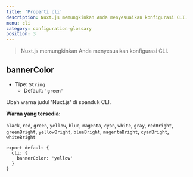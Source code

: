 ```yaml
---
title: 'Properti cli'
description: Nuxt.js memungkinkan Anda menyesuaikan konfigurasi CLI.
menu: cli
category: configuration-glossary
position: 3
---
```


> Nuxt.js memungkinkan Anda menyesuaikan konfigurasi CLI.

## bannerColor

- Tipe: `String`
  - Default: `'green'`

Ubah warna judul 'Nuxt.js' di spanduk CLI.

**Warna yang tersedia:**

`black`, `red`, `green`, `yellow`, `blue`, `magenta`, `cyan`, `white`, `gray`, `redBright`, `greenBright`, `yellowBright`, `blueBright`, `magentaBright`, `cyanBright`, `whiteBright`

```js{}[nuxt.config.js]
export default {
  cli: {
    bannerColor: 'yellow'
  }
}
```
